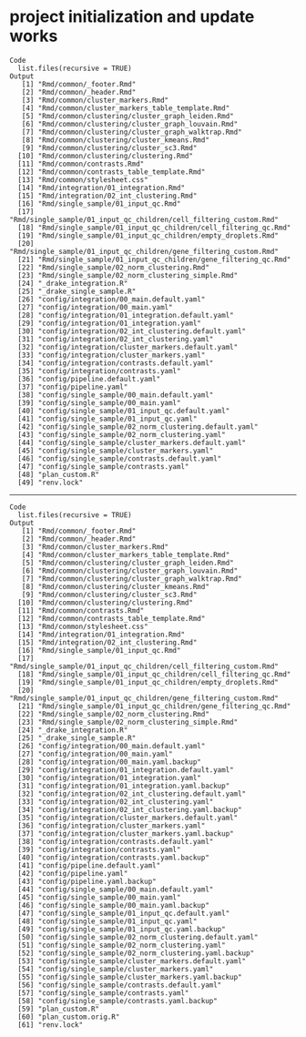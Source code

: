 # project initialization and update works

    Code
      list.files(recursive = TRUE)
    Output
       [1] "Rmd/common/_footer.Rmd"                                          
       [2] "Rmd/common/_header.Rmd"                                          
       [3] "Rmd/common/cluster_markers.Rmd"                                  
       [4] "Rmd/common/cluster_markers_table_template.Rmd"                   
       [5] "Rmd/common/clustering/cluster_graph_leiden.Rmd"                  
       [6] "Rmd/common/clustering/cluster_graph_louvain.Rmd"                 
       [7] "Rmd/common/clustering/cluster_graph_walktrap.Rmd"                
       [8] "Rmd/common/clustering/cluster_kmeans.Rmd"                        
       [9] "Rmd/common/clustering/cluster_sc3.Rmd"                           
      [10] "Rmd/common/clustering/clustering.Rmd"                            
      [11] "Rmd/common/contrasts.Rmd"                                        
      [12] "Rmd/common/contrasts_table_template.Rmd"                         
      [13] "Rmd/common/stylesheet.css"                                       
      [14] "Rmd/integration/01_integration.Rmd"                              
      [15] "Rmd/integration/02_int_clustering.Rmd"                           
      [16] "Rmd/single_sample/01_input_qc.Rmd"                               
      [17] "Rmd/single_sample/01_input_qc_children/cell_filtering_custom.Rmd"
      [18] "Rmd/single_sample/01_input_qc_children/cell_filtering_qc.Rmd"    
      [19] "Rmd/single_sample/01_input_qc_children/empty_droplets.Rmd"       
      [20] "Rmd/single_sample/01_input_qc_children/gene_filtering_custom.Rmd"
      [21] "Rmd/single_sample/01_input_qc_children/gene_filtering_qc.Rmd"    
      [22] "Rmd/single_sample/02_norm_clustering.Rmd"                        
      [23] "Rmd/single_sample/02_norm_clustering_simple.Rmd"                 
      [24] "_drake_integration.R"                                            
      [25] "_drake_single_sample.R"                                          
      [26] "config/integration/00_main.default.yaml"                         
      [27] "config/integration/00_main.yaml"                                 
      [28] "config/integration/01_integration.default.yaml"                  
      [29] "config/integration/01_integration.yaml"                          
      [30] "config/integration/02_int_clustering.default.yaml"               
      [31] "config/integration/02_int_clustering.yaml"                       
      [32] "config/integration/cluster_markers.default.yaml"                 
      [33] "config/integration/cluster_markers.yaml"                         
      [34] "config/integration/contrasts.default.yaml"                       
      [35] "config/integration/contrasts.yaml"                               
      [36] "config/pipeline.default.yaml"                                    
      [37] "config/pipeline.yaml"                                            
      [38] "config/single_sample/00_main.default.yaml"                       
      [39] "config/single_sample/00_main.yaml"                               
      [40] "config/single_sample/01_input_qc.default.yaml"                   
      [41] "config/single_sample/01_input_qc.yaml"                           
      [42] "config/single_sample/02_norm_clustering.default.yaml"            
      [43] "config/single_sample/02_norm_clustering.yaml"                    
      [44] "config/single_sample/cluster_markers.default.yaml"               
      [45] "config/single_sample/cluster_markers.yaml"                       
      [46] "config/single_sample/contrasts.default.yaml"                     
      [47] "config/single_sample/contrasts.yaml"                             
      [48] "plan_custom.R"                                                   
      [49] "renv.lock"                                                       

---

    Code
      list.files(recursive = TRUE)
    Output
       [1] "Rmd/common/_footer.Rmd"                                          
       [2] "Rmd/common/_header.Rmd"                                          
       [3] "Rmd/common/cluster_markers.Rmd"                                  
       [4] "Rmd/common/cluster_markers_table_template.Rmd"                   
       [5] "Rmd/common/clustering/cluster_graph_leiden.Rmd"                  
       [6] "Rmd/common/clustering/cluster_graph_louvain.Rmd"                 
       [7] "Rmd/common/clustering/cluster_graph_walktrap.Rmd"                
       [8] "Rmd/common/clustering/cluster_kmeans.Rmd"                        
       [9] "Rmd/common/clustering/cluster_sc3.Rmd"                           
      [10] "Rmd/common/clustering/clustering.Rmd"                            
      [11] "Rmd/common/contrasts.Rmd"                                        
      [12] "Rmd/common/contrasts_table_template.Rmd"                         
      [13] "Rmd/common/stylesheet.css"                                       
      [14] "Rmd/integration/01_integration.Rmd"                              
      [15] "Rmd/integration/02_int_clustering.Rmd"                           
      [16] "Rmd/single_sample/01_input_qc.Rmd"                               
      [17] "Rmd/single_sample/01_input_qc_children/cell_filtering_custom.Rmd"
      [18] "Rmd/single_sample/01_input_qc_children/cell_filtering_qc.Rmd"    
      [19] "Rmd/single_sample/01_input_qc_children/empty_droplets.Rmd"       
      [20] "Rmd/single_sample/01_input_qc_children/gene_filtering_custom.Rmd"
      [21] "Rmd/single_sample/01_input_qc_children/gene_filtering_qc.Rmd"    
      [22] "Rmd/single_sample/02_norm_clustering.Rmd"                        
      [23] "Rmd/single_sample/02_norm_clustering_simple.Rmd"                 
      [24] "_drake_integration.R"                                            
      [25] "_drake_single_sample.R"                                          
      [26] "config/integration/00_main.default.yaml"                         
      [27] "config/integration/00_main.yaml"                                 
      [28] "config/integration/00_main.yaml.backup"                          
      [29] "config/integration/01_integration.default.yaml"                  
      [30] "config/integration/01_integration.yaml"                          
      [31] "config/integration/01_integration.yaml.backup"                   
      [32] "config/integration/02_int_clustering.default.yaml"               
      [33] "config/integration/02_int_clustering.yaml"                       
      [34] "config/integration/02_int_clustering.yaml.backup"                
      [35] "config/integration/cluster_markers.default.yaml"                 
      [36] "config/integration/cluster_markers.yaml"                         
      [37] "config/integration/cluster_markers.yaml.backup"                  
      [38] "config/integration/contrasts.default.yaml"                       
      [39] "config/integration/contrasts.yaml"                               
      [40] "config/integration/contrasts.yaml.backup"                        
      [41] "config/pipeline.default.yaml"                                    
      [42] "config/pipeline.yaml"                                            
      [43] "config/pipeline.yaml.backup"                                     
      [44] "config/single_sample/00_main.default.yaml"                       
      [45] "config/single_sample/00_main.yaml"                               
      [46] "config/single_sample/00_main.yaml.backup"                        
      [47] "config/single_sample/01_input_qc.default.yaml"                   
      [48] "config/single_sample/01_input_qc.yaml"                           
      [49] "config/single_sample/01_input_qc.yaml.backup"                    
      [50] "config/single_sample/02_norm_clustering.default.yaml"            
      [51] "config/single_sample/02_norm_clustering.yaml"                    
      [52] "config/single_sample/02_norm_clustering.yaml.backup"             
      [53] "config/single_sample/cluster_markers.default.yaml"               
      [54] "config/single_sample/cluster_markers.yaml"                       
      [55] "config/single_sample/cluster_markers.yaml.backup"                
      [56] "config/single_sample/contrasts.default.yaml"                     
      [57] "config/single_sample/contrasts.yaml"                             
      [58] "config/single_sample/contrasts.yaml.backup"                      
      [59] "plan_custom.R"                                                   
      [60] "plan_custom.orig.R"                                              
      [61] "renv.lock"                                                       

